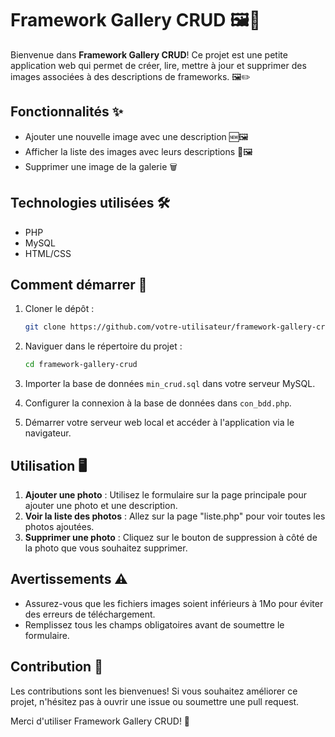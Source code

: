 # Framework Gallery CRUD 🖼️📝

Bienvenue dans **Framework Gallery CRUD**! Ce projet est une petite application web qui permet de créer, lire, mettre à jour et supprimer des images associées à des descriptions de frameworks. 🖼️✏️

## Fonctionnalités ✨
- Ajouter une nouvelle image avec une description 🆕🖼️
- Afficher la liste des images avec leurs descriptions 📜🖼️
- Supprimer une image de la galerie 🗑️

## Technologies utilisées 🛠️
- PHP
- MySQL
- HTML/CSS

## Comment démarrer 🚀

1. Cloner le dépôt :
   ```sh
   git clone https://github.com/votre-utilisateur/framework-gallery-crud.git

2. Naviguer dans le répertoire du projet :
   ```sh
   cd framework-gallery-crud

   ```

3. Importer la base de données `min_crud.sql` dans votre serveur MySQL.

4. Configurer la connexion à la base de données dans `con_bdd.php`.

5. Démarrer votre serveur web local et accéder à l'application via le navigateur.

## Utilisation 🖥️

1. **Ajouter une photo** : Utilisez le formulaire sur la page principale pour ajouter une photo et une description.
2. **Voir la liste des photos** : Allez sur la page "liste.php" pour voir toutes les photos ajoutées.
3. **Supprimer une photo** : Cliquez sur le bouton de suppression à côté de la photo que vous souhaitez supprimer.

## Avertissements ⚠️
- Assurez-vous que les fichiers images soient inférieurs à 1Mo pour éviter des erreurs de téléchargement.
- Remplissez tous les champs obligatoires avant de soumettre le formulaire.

## Contribution 🤝
Les contributions sont les bienvenues! Si vous souhaitez améliorer ce projet, n'hésitez pas à ouvrir une issue ou soumettre une pull request.

Merci d'utiliser Framework Gallery CRUD! 🎉
